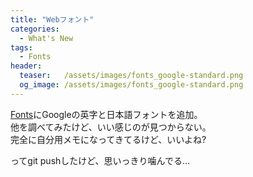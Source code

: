 ```yaml
---
title: "Webフォント"
categories:
  - What's New
tags:
  - Fonts
header:
  teaser:   /assets/images/fonts_google-standard.png
  og_image: /assets/images/fonts_google-standard.png
---
```

[Fonts](/create-pages/fonts/)にGoogleの英字と日本語フォントを追加。  
他を調べてみたけど、いい感じのが見つからない。  
完全に自分用メモになってきてるけど、いいよね?  

ってgit pushしたけど、思いっきり噛んでる…